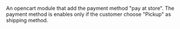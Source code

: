 An opencart module that add the payment method "pay at store".
The payment method is enables only if the customer choose  "Pickup" as shipping method.
